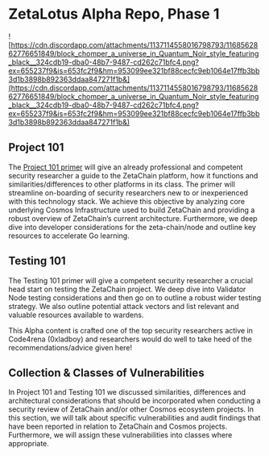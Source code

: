 # ZetaLotus Alpha Repo, Phase 1

![https://cdn.discordapp.com/attachments/1137114558016798793/1168562862776651849/block_chomper_a_universe_in_Quantum_Noir_style_featuring_black__324cdb19-dba0-48b7-9487-cd262c71bfc4.png?ex=655237f9&is=653fc2f9&hm=953099ee321bf88cecfc9eb1064e17ffb3bb3d1b3898b892363ddaa847271f1b&](https://cdn.discordapp.com/attachments/1137114558016798793/1168562862776651849/block_chomper_a_universe_in_Quantum_Noir_style_featuring_black__324cdb19-dba0-48b7-9487-cd262c71bfc4.png?ex=655237f9&is=653fc2f9&hm=953099ee321bf88cecfc9eb1064e17ffb3bb3d1b3898b892363ddaa847271f1b&)

## Project 101

The [Project 101 primer](Project_101.md) will give an already professional and competent security researcher a guide to the ZetaChain platform, how it functions and similarities/differences to other platforms in its class. The primer will streamline on-boarding of security researchers new to or inexperienced with this technology stack. We achieve this objective by analyzing core underlying Cosmos Infrastructure used to build ZetaChain and providing a robust overview of ZetaChain’s current architecture. Furthermore, we deep dive into developer considerations for the zeta-chain/node and outline key resources to accelerate Go learning.

## Testing 101

The Testing 101 primer will give a competent security researcher a crucial head start on testing the ZetaChain project. We deep dive into Validator Node testing considerations and then go on to outline a robust wider testing strategy. We also outline potential attack vectors and list relevant and valuable resources available to wardens.

This Alpha content is crafted one of the top security researchers active in Code4rena (0xladboy) and researchers would do well to take heed of the recommendations/advice given here!

## Collection & Classes of Vulnerabilities

In Project 101 and Testing 101 we discussed similarities, differences and architectural considerations that should be incorporated when conducting a security review of ZetaChain and/or other Cosmos ecosystem projects. In this section, we will talk about specific vulnerabilities and audit findings that have been reported in relation to ZetaChain and Cosmos projects. Furthermore, we will assign these vulnerabilities into classes where appropriate.
